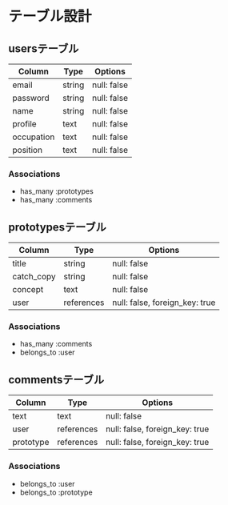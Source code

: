 # テーブル設計

## usersテーブル

|Column     |Type   |Options    |
|-----------|-------|-----------|
|email      |string |null: false|
|password   |string |null: false|
|name       |string |null: false|
|profile    |text   |null: false|
|occupation |text   |null: false|
|position   |text   |null: false|

### Associations

- has_many :prototypes
- has_many :comments

## prototypesテーブル

|Column     |Type       |Options                        |
|-----------|-----------|-------------------------------|
|title      |string     |null: false                    |
|catch_copy |string     |null: false                    |
|concept    |text       |null: false                    |
|user       |references |null: false, foreign_key: true |

### Associations

- has_many :comments
- belongs_to :user

## commentsテーブル

|Column     |Type       |Options                        |
|-----------|-----------|-------------------------------|
|text       |text       |null: false                    |
|user       |references |null: false, foreign_key: true |
|prototype  |references |null: false, foreign_key: true |

### Associations

- belongs_to :user
- belongs_to :prototype